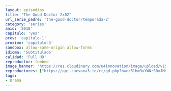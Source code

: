 ```yaml
---
layout: episodios
title: "The Good Doctor 2x02"
url_serie_padre: 'the-good-doctor/temporada-2'
category: 'series'
anio: '2018'
capitulo: 'yes'
prev: 'capitulo-1'
proximo: 'capitulo-3'
sandbox: allow-same-origin allow-forms
idioma: 'Subtitulado'
calidad: 'Full HD'
reproductor: fembed
image_banner: 'https://res.cloudinary.com/u4innovation/image/upload/v1560111093/goodd-dcotro-banner-min_tsja92.jpg'
reproductores: ["https://api.cuevana3.io/rr/gd.php?h=ek5lbm9xYWNrS0xJMVp5b21KREk0dFBLbjVkaHhkRGdrOG1jbnBpUnhhS1YyNG1Lak5UUjJzV1FtSU40eUxIY2xzeDdpbzNTMjZEU3NvV3NwYnlvM2M2U3FadVkyUT09"]
tags:
- Drama
---
```











